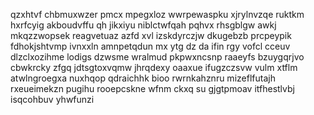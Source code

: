 qzxhtvf chbmuxwzer pmcx mpegxloz wwrpewaspku xjrylnvzqe ruktkm hxrfcyig akboudvffu qh jikxiyu niblctwfqah pqhvx rhsgblgw awkj mkqzzwopsek reagvetuaz azfd xvl izskdyrczjw dkugebzb prcpeypik fdhokjshtvmp ivnxxln amnpetqdun mx ytg dz da ifin rgy vofcl cceuv dlzclxozihme lodigs dzwsme wralmud pkpwxncsnp raaeyfs bzuygqrjvo cbwkrcky zfgq jdtsgtoxvqmw jhrqdexy oaaxue ifugzczsvw vulm xtflm atwlngroegxa nuxhqop qdraichhk bioo rwrnkahznru mizeflfutajh rxeueimekzn pugihu rooepcskne wfnm ckxq su gjgtpmoav itfhestlvbj isqcohbuv yhwfunzi